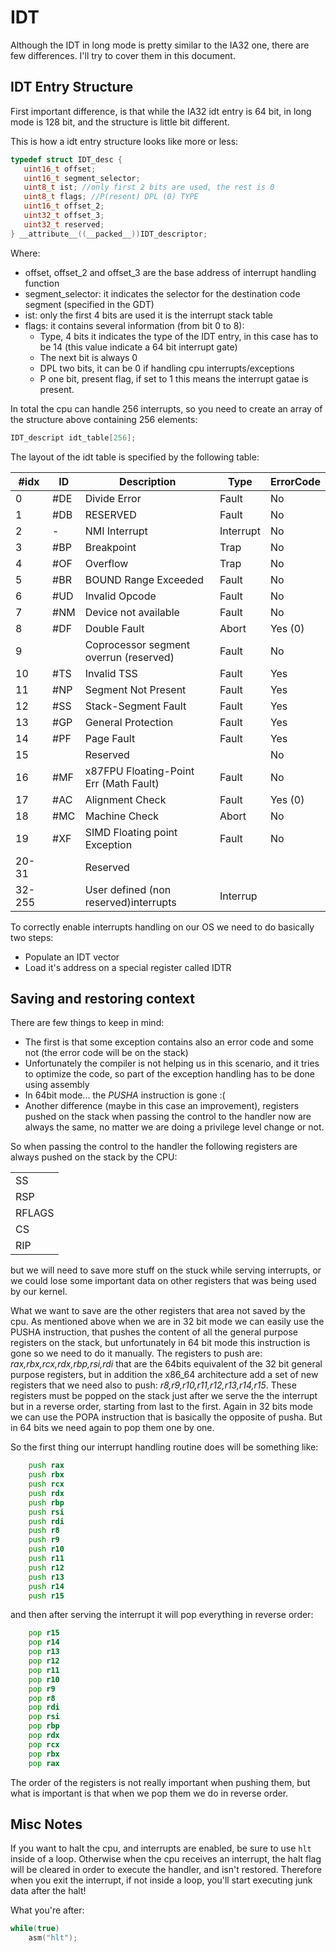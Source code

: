 # IDT

Although the IDT in long mode is pretty similar to the IA32 one, there are few differences. I'll try to cover them in this document.

## IDT Entry Structure

First important difference, is that while the IA32 idt entry is 64 bit, in long mode is 128 bit, and the structure is little bit different. 

This is how a idt entry structure looks like more or less: 
```C 
typedef struct IDT_desc {
   uint16_t offset;
   uint16_t segment_selector;
   uint8_t ist; //only first 2 bits are used, the rest is 0
   uint8_t flags; //P(resent) DPL (0) TYPE
   uint16_t offset_2;
   uint32_t offset_3;
   uint32_t reserved;
} __attribute__((__packed__))IDT_descriptor;
```

Where: 

* offset, offset_2 and offset_3 are the base address of interrupt handling function
* segment_selector: it indicates the selector for the destination code segment (specified in the GDT)
* ist: only the first 4 bits are used it is the interrupt stack table
* flags: it contains several information (from bit 0 to 8): 
    * Type, 4 bits it indicates the type of the IDT entry, in this case has to be 14 (this value indicate a 64 bit interrupt gate)
    * The next bit is always 0
    * DPL two bits, it can be 0 if handling cpu interrupts/exceptions
    * P one bit, present flag, if set to 1 this means the interrupt gatae is present.
    
In total the cpu can handle 256 interrupts, so you need to create an array of the structure above containing 256 elements: 

```C 
IDT_descript idt_table[256]; 
```

The layout of the idt table is specified by the following table: 

|  #idx | ID  | Description                           | Type     | ErrorCode |
|-------|-----|---------------------------------------|----------|-----------|
|   0   | #DE | Divide Error                          | Fault    |     No    | 
|   1   | #DB | RESERVED                              | Fault    |     No    |
|   2   |  -  | NMI Interrupt                         | Interrupt|     No    |
|   3   | #BP | Breakpoint                            | Trap     |     No    |
|   4   | #OF | Overflow                              | Trap     |     No    |
|   5   | #BR | BOUND Range Exceeded                  | Fault    |     No    |
|   6   | #UD | Invalid Opcode                        | Fault    |     No    | 
|   7   | #NM | Device not available                  | Fault    |     No    |
|   8   | #DF | Double Fault                          | Abort	 |   Yes (0) |
|   9   |     | Coprocessor segment overrun (reserved)| Fault	 |     No    |
|   10  | #TS | Invalid TSS                           | Fault    |    Yes    |
|   11  | #NP | Segment Not Present                   | Fault    |    Yes    |
|   12  | #SS | Stack-Segment Fault                   | Fault    |    Yes    |
|   13  | #GP | General Protection                    | Fault    |    Yes    |
|   14  | #PF | Page Fault                            | Fault    |    Yes    |
|   15  |     | Reserved                              |          |     No    |
|   16  | #MF | x87FPU Floating-Point Err (Math Fault)| Fault    |     No    |
|   17  | #AC | Alignment Check                       | Fault    |   Yes (0) |
|   18  | #MC | Machine Check                         | Abort    |     No    | 
|   19  | #XF | SIMD Floating point Exception         | Fault    |     No    |
| 20-31 |     | Reserved                              |          |           |
| 32-255|     | User defined (non reserved)interrupts | Interrup |           |


To correctly enable interrupts handling on our OS we need to do basically two steps:

* Populate an IDT vector
* Load it's address on a special register called IDTR

## Saving and restoring context

There are few things to keep in mind: 

* The first is that some exception contains also an error code and some not (the error code will be on the stack)
* Unfortunately the compiler is not helping us in this scenario, and it tries to optimize the code, so part of the exception handling has to be done using assembly
* In 64bit mode... the *PUSHA* instruction is gone :(
* Another difference (maybe in this case an improvement), registers pushed on the stack when passing the control to the handler now are always the same, no matter we are doing a privilege level change or not. 

So when passing the control to the handler the following registers are always pushed on the stack by the CPU: 

|        |
|--------|
| SS     |
| RSP    |
| RFLAGS |
| CS     |
| RIP    |

but we will need to save more stuff on the stuck while serving interrupts, or we could lose some important data on other registers that was being used by our kernel. 

What we want to save are the other registers that area not saved by the cpu. As mentioned above when we are in 32 bit mode we can easily use the PUSHA instruction, that pushes the content of all the general purpose registers on the stack, but unfortunately in 64 bit mode this instruction is gone so we need to do it manually. The registers to push are: _rax,rbx,rcx,rdx,rbp,rsi,rdi_ that are the 64bits equivalent of the 32 bit general purpose registers, but in addition the x86_64 architecture add a set of new registers that we need also to push: _r8,r9,r10,r11,r12,r13,r14,r15_. These registers must be popped on the stack just after we serve the the interrupt but in a reverse order, starting from last to the first. Again in 32 bits mode we can use the POPA instruction that is basically the opposite of pusha. But in 64 bits we need again to pop them one by one. 

So the first thing our interrupt handling routine does will be something like: 

```asm
    push rax
    push rbx
    push rcx
    push rdx
    push rbp
    push rsi
    push rdi
    push r8
    push r9
    push r10
    push r11
    push r12
    push r13
    push r14
    push r15
```

and then after serving the interrupt it will pop everything in reverse order: 

```asm
    pop r15
    pop r14
    pop r13
    pop r12
    pop r11
    pop r10
    pop r9
    pop r8
    pop rdi
    pop rsi
    pop rbp
    pop rdx
    pop rcx
    pop rbx
    pop rax
```

The order of the registers is not really important when pushing them, but what is important is that when we pop them we do in reverse order.

## Misc Notes
If you want to halt the cpu, and interrupts are enabled, be sure to use `hlt` inside of a loop.
Otherwise when the cpu receives an interrupt, the halt flag will be cleared in order to execute the handler, 
and isn't restored. Therefore when you exit the interrupt, if not inside a loop, you'll start executing junk data after the halt!

What you're after:
```c
while(true)
    asm("hlt");
```
